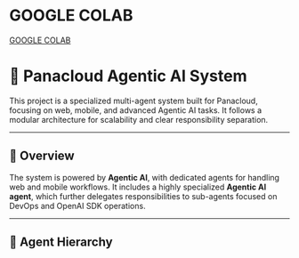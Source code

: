 # GOOGLE COLAB 
[GOOGLE COLAB]("https://colab.research.google.com/drive/1Xle9oxT7oTVyJdY29qKrF2ECY6JdGkQa?usp=sharing")
# 🤖 Panacloud Agentic AI System

This project is a specialized multi-agent system built for Panacloud, focusing on web, mobile, and advanced Agentic AI tasks. It follows a modular architecture for scalability and clear responsibility separation.

---

## 🧠 Overview

The system is powered by **Agentic AI**, with dedicated agents for handling web and mobile workflows. It includes a highly specialized **Agentic AI agent**, which further delegates responsibilities to sub-agents focused on DevOps and OpenAI SDK operations.

---

## 🧩 Agent Hierarchy

